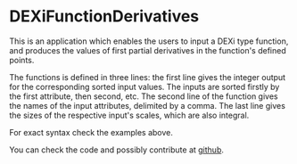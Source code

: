 # DEXiFunctionDerivatives
This is an application which enables the users to input a DEXi type function, and produces the values of first partial derivatives in the function's defined points.

The functions is defined in three lines: the first line gives the integer output for the corresponding sorted input values. The inputs are sorted firstly by the first attribute, then second, etc. The second line of the function gives the names of the input attributes, delimited by a comma. The last line gives the sizes of the respective input's scales, which are also integral.

For exact syntax check the examples above.

You can check the code and possibly contribute at <a href="https://github.com/nejctrdin/DEXiFunctionDerivatives">github</a>.
